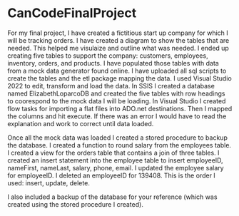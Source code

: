 # CanCodeFinalProject

For my final project, I have created a fictitious start up company for which I will be tracking orders. I have created a diagram to show the tables that are needed. This helped me visulaize and outline what was needed. I ended up creating five tables to support the company: customers, employees, inventory, orders, and products. I have populated those tables with data from a mock data generator found online. I have uploaded all sql scripts to create the tables and the etl package mapping the data. I used Visual Studio 2022 to edit, transform and load the data. In SSIS I created a database named ElizabethLoparcoDB and created the five tables with row headings to coorespond to the mock data I will be loading. In Visual Studio I created flow tasks for importing a flat files into ADO.net destinations. Then I mapped the columns and hit execute. If there was an error I would have to read the explanation and work to correct until data loaded.

Once all the mock data was loaded I created a stored procedure to backup the database. I created a function to round salary from the employees table. I created a view for the orders table that contains a join of three tables. I created an insert statement into the employee table to insert employeeID, nameFirst, nameLast, salary, phone, email.  I updated the employee salary for employeeID.  I deleted an employeeID for 139408.  This is the order I used: insert, update, delete.

I also included a backup of the database for your reference (which was created using the stored procedure I created).
